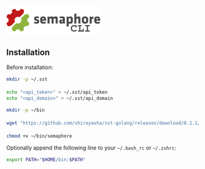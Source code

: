 ![Semaphore CLI](https://raw.githubusercontent.com/shiroyasha/sst-golang/master/logo.png)

## Installation

Before installation:

``` bash
mkdir -p ~/.sst 

echo "<api_token>" > ~/.sst/api_token
echo "<api_domain>" > ~/.sst/api_domain
```

``` bash
mkdir -p ~/bin

wget "https://github.com/shiroyasha/sst-golang/releases/download/0.1.1/semaphore" -O ~/bin/semaphore

chmod +x ~/bin/semaphore
```

Optionally append the following line to your `~/.bash_rc` or `~/.zshrc`:

``` bash
export PATH="$HOME/bin:$PATH"
```
